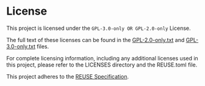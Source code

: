 # License

This project is licensed under the `GPL-3.0-only OR GPL-2.0-only` License.

The full text of these licenses can be found in the [GPL-2.0-only.txt](LICENSES/GPL-2.0-only.txt) and [GPL-3.0-only.txt](LICENSES/GPL-3.0-only.txt) files.

For complete licensing information, including any additional licenses used in this project, please refer to the LICENSES directory and the REUSE.toml file.

This project adheres to the [REUSE Specification](https://reuse.software/spec/).